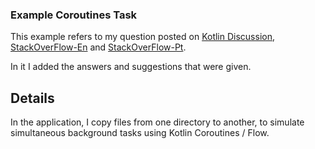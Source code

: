 ### Example Coroutines Task
This example refers to my question posted on [Kotlin Discussion](https://discuss.kotlinlang.org/t/read-and-copy-file-with-coroutines/18145), [StackOverFlow-En](https://stackoverflow.com/q/62486876/10526030) and [StackOverFlow-Pt](https://pt.stackoverflow.com/questions/458209/ler-e-copiar-arquivos-utilizando-coroutines).

In it I added the answers and suggestions that were given.

## Details
In the application, I copy files from one directory to another, to simulate simultaneous background tasks using Kotlin Coroutines / Flow.